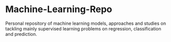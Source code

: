 # Machine-Learning-Repo
Personal repository of machine learning models, approaches and studies on tackling mainly supervised learning problems on regression, classification and prediction.
